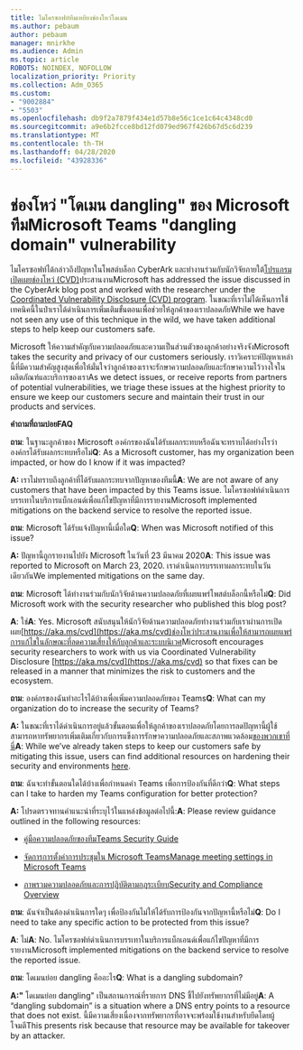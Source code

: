 ```yaml
---
title: ไมโครซอฟท์ทีมเหยียงช่องโหว่โดเมน
ms.author: pebaum
author: pebaum
manager: mnirkhe
ms.audience: Admin
ms.topic: article
ROBOTS: NOINDEX, NOFOLLOW
localization_priority: Priority
ms.collection: Adm_O365
ms.custom:
- "9002884"
- "5503"
ms.openlocfilehash: db9f2a7879f434e1d57b8e56c1ce1c64c4348cd0
ms.sourcegitcommit: a9e6b2fcce8bd12fd079ed967f426b67d5c6d239
ms.translationtype: MT
ms.contentlocale: th-TH
ms.lasthandoff: 04/28/2020
ms.locfileid: "43928336"
---
```

# <a name="microsoft-teams-dangling-domain-vulnerability"></a><span data-ttu-id="ff8fc-102">ช่องโหว่ "โดเมน dangling" ของ Microsoft ทีม</span><span class="sxs-lookup"><span data-stu-id="ff8fc-102">Microsoft Teams "dangling domain" vulnerability</span></span>

<span data-ttu-id="ff8fc-103">ไมโครซอฟท์ได้กล่าวถึงปัญหาในโพสต์บล็อก CyberArk และทํางานร่วมกับนักวิจัยภายใต้[โปรแกรมเปิดเผยช่องโหว่ (CVD)](https://aka.ms/cvd)ประสานงาน</span><span class="sxs-lookup"><span data-stu-id="ff8fc-103">Microsoft has addressed the issue discussed in the CyberArk blog post and worked with the researcher under the [Coordinated Vulnerability Disclosure (CVD) program](https://aka.ms/cvd).</span></span> <span data-ttu-id="ff8fc-104">ในขณะที่เราไม่ได้เห็นการใช้เทคนิคนี้ในป่าเราได้ดําเนินการเพิ่มเติมขั้นตอนเพื่อช่วยให้ลูกค้าของเราปลอดภัย</span><span class="sxs-lookup"><span data-stu-id="ff8fc-104">While we have not seen any use of this technique in the wild, we have taken additional steps to help keep our customers safe.</span></span>

<span data-ttu-id="ff8fc-105">Microsoft ให้ความสําคัญกับความปลอดภัยและความเป็นส่วนตัวของลูกค้าอย่างจริงจัง</span><span class="sxs-lookup"><span data-stu-id="ff8fc-105">Microsoft takes the security and privacy of our customers seriously.</span></span> <span data-ttu-id="ff8fc-106">เราวิเคราะห์ปัญหาเหล่านี้ที่มีความสําคัญสูงสุดเพื่อให้มั่นใจว่าลูกค้าของเราจะรักษาความปลอดภัยและรักษาความไว้วางใจในผลิตภัณฑ์และบริการของเรา</span><span class="sxs-lookup"><span data-stu-id="ff8fc-106">As we detect issues, or receive reports from partners of potential vulnerabilities, we triage these issues at the highest priority to ensure we keep our customers secure and maintain their trust in our products and services.</span></span>

<span data-ttu-id="ff8fc-107">**คำถามที่ถามบ่อย**</span><span class="sxs-lookup"><span data-stu-id="ff8fc-107">**FAQ**</span></span>

<span data-ttu-id="ff8fc-108">**ถาม**: ในฐานะลูกค้าของ Microsoft องค์กรของฉันได้รับผลกระทบหรือฉันจะทราบได้อย่างไรว่าองค์กรได้รับผลกระทบหรือไม่</span><span class="sxs-lookup"><span data-stu-id="ff8fc-108">**Q**: As a Microsoft customer, has my organization been impacted, or how do I know if it was impacted?</span></span>

<span data-ttu-id="ff8fc-109">**A:** เราไม่ทราบถึงลูกค้าที่ได้รับผลกระทบจากปัญหาของทีมนี้</span><span class="sxs-lookup"><span data-stu-id="ff8fc-109">**A**: We are not aware of any customers that have been impacted by this Teams issue.</span></span> <span data-ttu-id="ff8fc-110">ไมโครซอฟท์ดําเนินการบรรเทาในบริการแบ็กเอนด์เพื่อแก้ไขปัญหาที่มีการรายงาน</span><span class="sxs-lookup"><span data-stu-id="ff8fc-110">Microsoft implemented mitigations on the backend service to resolve the reported issue.</span></span>

<span data-ttu-id="ff8fc-111">**ถาม**: Microsoft ได้รับแจ้งปัญหานี้เมื่อใด</span><span class="sxs-lookup"><span data-stu-id="ff8fc-111">**Q**: When was Microsoft notified of this issue?</span></span>

<span data-ttu-id="ff8fc-112">**A:** ปัญหานี้ถูกรายงานไปยัง Microsoft ในวันที่ 23 มีนาคม 2020</span><span class="sxs-lookup"><span data-stu-id="ff8fc-112">**A**: This issue was reported to Microsoft on March 23, 2020.</span></span> <span data-ttu-id="ff8fc-113">เราดําเนินการบรรเทาผลกระทบในวันเดียวกัน</span><span class="sxs-lookup"><span data-stu-id="ff8fc-113">We implemented mitigations on the same day.</span></span>

<span data-ttu-id="ff8fc-114">**ถาม**: Microsoft ได้ทํางานร่วมกับนักวิจัยด้านความปลอดภัยที่เผยแพร่โพสต์บล็อกนี้หรือไม่</span><span class="sxs-lookup"><span data-stu-id="ff8fc-114">**Q**: Did Microsoft work with the security researcher who published this blog post?</span></span>

<span data-ttu-id="ff8fc-115">**A**: ใช่</span><span class="sxs-lookup"><span data-stu-id="ff8fc-115">**A**: Yes.</span></span> <span data-ttu-id="ff8fc-116">Microsoft สนับสนุนให้นักวิจัยด้านความปลอดภัยทํางานร่วมกับเราผ่านการเปิดเผย[https://aka.ms/cvd](https://aka.ms/cvd)ช่องโหว่ประสานงานเพื่อให้สามารถเผยแพร่การแก้ไขในลักษณะที่ลดความเสี่ยงให้กับลูกค้าและระบบนิเวศ</span><span class="sxs-lookup"><span data-stu-id="ff8fc-116">Microsoft encourages security researchers to work with us via Coordinated Vulnerability Disclosure [https://aka.ms/cvd](https://aka.ms/cvd) so that fixes can be released in a manner that minimizes the risk to customers and the ecosystem.</span></span>  

<span data-ttu-id="ff8fc-117">**ถาม**: องค์กรของฉันทําอะไรได้บ้างเพื่อเพิ่มความปลอดภัยของ Teams</span><span class="sxs-lookup"><span data-stu-id="ff8fc-117">**Q**: What can my organization do to increase the security of Teams?</span></span>  

<span data-ttu-id="ff8fc-118">**A:** ในขณะที่เราได้ดําเนินการอยู่แล้วขั้นตอนเพื่อให้ลูกค้าของเราปลอดภัยโดยการลดปัญหานี้ผู้ใช้สามารถหาทรัพยากรเพิ่มเติมเกี่ยวกับการแข็งการรักษาความปลอดภัยและสภาพแวดล้อม[ของพวกเขาที่นี่](https://www.microsoft.com/microsoft-365/blog/2020/04/06/it-professionals-privacy-security-microsoft-teams/)</span><span class="sxs-lookup"><span data-stu-id="ff8fc-118">**A**: While we’ve already taken steps to keep our customers safe by mitigating this issue, users can find additional resources on hardening their security and environments [here](https://www.microsoft.com/microsoft-365/blog/2020/04/06/it-professionals-privacy-security-microsoft-teams/).</span></span>  

<span data-ttu-id="ff8fc-119">**ถาม**: ฉันจะทําขั้นตอนใดได้บ้างเพื่อกําหนดค่า Teams เพื่อการป้องกันที่ดีกว่า</span><span class="sxs-lookup"><span data-stu-id="ff8fc-119">**Q**: What steps can I take to harden my Teams configuration for better protection?</span></span>

<span data-ttu-id="ff8fc-120">**A:** โปรดตรวจทานคําแนะนําที่ระบุไว้ในแหล่งข้อมูลต่อไปนี้:</span><span class="sxs-lookup"><span data-stu-id="ff8fc-120">**A**: Please review guidance outlined in the following resources:</span></span> 

- [<span data-ttu-id="ff8fc-121">คู่มือความปลอดภัยของทีม</span><span class="sxs-lookup"><span data-stu-id="ff8fc-121">Teams Security Guide</span></span>](https://docs.microsoft.com/microsoftteams/teams-security-guide)

- [<span data-ttu-id="ff8fc-122">จัดการการตั้งค่าการประชุมใน Microsoft Teams</span><span class="sxs-lookup"><span data-stu-id="ff8fc-122">Manage meeting settings in Microsoft Teams</span></span>](https://docs.microsoft.com/microsoftteams/meeting-settings-in-teams)

- [<span data-ttu-id="ff8fc-123">ภาพรวมความปลอดภัยและการปฏิบัติตามกฎระเบียบ</span><span class="sxs-lookup"><span data-stu-id="ff8fc-123">Security and Compliance Overview</span></span>](https://docs.microsoft.com/microsoftteams/security-compliance-overview)

<span data-ttu-id="ff8fc-124">**ถาม**: ฉันจําเป็นต้องดําเนินการใดๆ เพื่อป้องกันไม่ให้ได้รับการป้องกันจากปัญหานี้หรือไม่</span><span class="sxs-lookup"><span data-stu-id="ff8fc-124">**Q**: Do I need to take any specific action to be protected from this issue?</span></span>

<span data-ttu-id="ff8fc-125">**A**: ไม่</span><span class="sxs-lookup"><span data-stu-id="ff8fc-125">**A**: No.</span></span> <span data-ttu-id="ff8fc-126">ไมโครซอฟท์ดําเนินการบรรเทาในบริการแบ็กเอนด์เพื่อแก้ไขปัญหาที่มีการรายงาน</span><span class="sxs-lookup"><span data-stu-id="ff8fc-126">Microsoft implemented mitigations on the backend service to resolve the reported issue.</span></span>

<span data-ttu-id="ff8fc-127">**ถาม**: โดเมนย่อย dangling คืออะไร</span><span class="sxs-lookup"><span data-stu-id="ff8fc-127">**Q**: What is a dangling subdomain?</span></span>

<span data-ttu-id="ff8fc-128">**A:"** โดเมนย่อย dangling" เป็นสถานการณ์ที่รายการ DNS ชี้ไปยังทรัพยากรที่ไม่มีอยู่</span><span class="sxs-lookup"><span data-stu-id="ff8fc-128">**A**:  A “dangling subdomain” is a situation where a DNS entry points to a resource that does not exist.</span></span>  <span data-ttu-id="ff8fc-129">นี้มีความเสี่ยงเนื่องจากทรัพยากรที่อาจจะพร้อมใช้งานสําหรับยึดโดยผู้โจมตี</span><span class="sxs-lookup"><span data-stu-id="ff8fc-129">This presents risk because that resource may be available for takeover by an attacker.</span></span>
